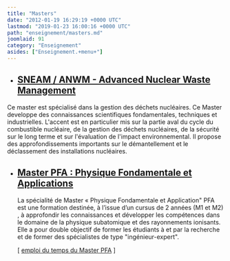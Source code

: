 ```yaml
---
title: "Masters"
date: "2012-01-19 16:29:19 +0000 UTC"
lastmod: "2019-01-23 16:00:16 +0000 UTC"
path: "enseignement/masters.md"
joomlaid: 91
category: "Enseignement"
asides: ["Enseignement.+menu+"]
---
```

*   [SNEAM / ANWM - Advanced Nuclear Waste Management](http://www.mines-nantes.fr/en/content/view/full/3456)
    --------------------------------------------------------------------------------------------------------
    

Ce master est spécialisé dans la gestion des déchets nucléaires. Ce Master developpe des connaissances scientifiques fondamentales, techniques et industrielles. L'accent est en particulier mis sur la partie aval du cycle du combustible nucléaire, de la gestion des déchets nucléaires, de la sécurité sur le long terme et sur l'évaluation de l'impact environnemental. Il propose des approfondissements importants sur le démantellement et le déclassement des installations nucléaires.

*   [Master PFA : Physique Fondamentale et Applications](/enseignement/masterars)
    -----------------------------------------------------------------------------
    
    La spécialité de Master « Physique Fondamentale et Application" PFA est une formation destinée, à l’issue d’un cursus de 2 années (M1 et M2) , à approfondir les connaissances et développer les compétences dans le domaine de la physique subatomique et des rayonnements ionisants. Elle a pour double objectif de former les étudiants à et par la recherche et de former des spécialistes de type "ingénieur-expert".
    
    \[ [emploi du temps du Master PFA](images/Enseignement/PLAGIFICATION_MARS_20.09.2012.pdf) \]
